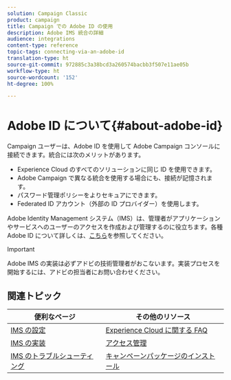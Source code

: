 ```yaml
---
solution: Campaign Classic
product: campaign
title: Campaign での Adobe ID の使用
description: Adobe IMS 統合の詳細
audience: integrations
content-type: reference
topic-tags: connecting-via-an-adobe-id
translation-type: ht
source-git-commit: 972885c3a38bcd3a260574bacbb3f507e11ae05b
workflow-type: ht
source-wordcount: '152'
ht-degree: 100%

---
```



# Adobe ID について{#about-adobe-id}

Campaign ユーザーは、Adobe ID を使用して Adobe Campaign コンソールに接続できます。統合には次のメリットがあります。

* Experience Cloud のすべてのソリューションに同じ ID を使用できます。
* Adobe Campaign で異なる統合を使用する場合にも、接続が記憶されます。
* パスワード管理ポリシーをよりセキュアにできます。
* Federated ID アカウント（外部の ID プロバイダー）を使用します。

Adobe Identity Management システム（IMS）は、管理者がアプリケーションやサービスへのユーザーのアクセスを作成および管理するのに役立ちます。各種 Adobe ID について詳しくは、[こちら](https://helpx.adobe.com/jp/enterprise/using/identity.html)を参照してください。

>[!IMPORTANT]
>
>Adobe IMS の実装は必ずアドビの技術管理者がおこないます。実装プロセスを開始するには、アドビの担当者にお問い合わせください。

## 関連トピック

| 便利なページ | その他のリソース |
|---|---|
| [IMS の設定](../../integrations/using/configuring-ims.md) | [Experience Cloud に関する FAQ](https://docs.adobe.com/content/help/ja-JP/core-services/interface/manage-users-and-products/faq.html) |
| [IMS の実装](../../integrations/using/implementing-ims.md) | [アクセス管理](../../platform/using/access-management.md) |
| [IMS のトラブルシューティング](../../integrations/using/ims-troubleshooting.md) | [キャンペーンパッケージのインストール](../../installation/using/installing-campaign-standard-packages.md) |

